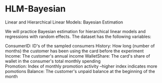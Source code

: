 # HLM-Bayesian
Linear and Hierarchical Linear Models: Bayesian Estimation

We will practice Bayesian estimation for hierarchical linear models and regressions with random effects. The dataset has the following variables:

ConsumerID:   	ID's of the sampled consumers
History:	How long (number of months) the customer has been using the card before the experiment
Income:	The customer's annual income
WalletShare:	The card's share of wallet in the consumer's total monthly spending    
Promotion:	Index of monthly promotion activity –higher index indicates more pomotions
Balance:	The customer's unpaid balance at the beginning of the month


